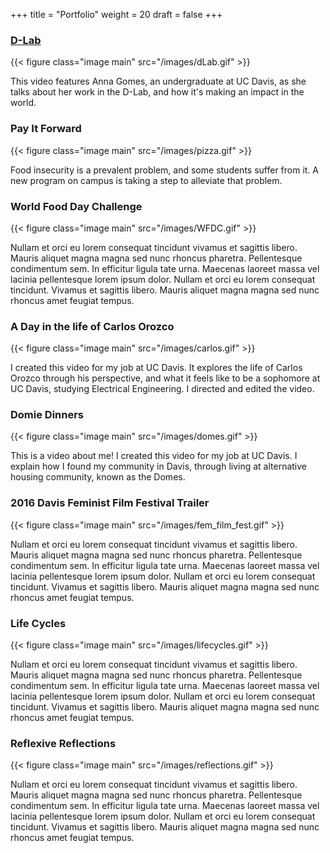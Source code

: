 +++
title = "Portfolio"
weight = 20
draft = false
+++


### [D-Lab](https://www.youtube.com/watch?v=lI5NoMEzoIg)
{{< figure class="image main" src="/images/dLab.gif" >}}

This video features Anna Gomes, an undergraduate at UC Davis, as she talks about her work in the D-Lab, and how it's making an impact in the world.

### Pay It Forward
{{< figure class="image main" src="/images/pizza.gif" >}}

Food insecurity is a prevalent problem, and some students suffer from it. A new program on campus is taking a step to alleviate that problem. 

### World Food Day Challenge
{{< figure class="image main" src="/images/WFDC.gif" >}}

Nullam et orci eu lorem consequat tincidunt vivamus et sagittis libero. Mauris aliquet magna magna sed nunc rhoncus pharetra. Pellentesque condimentum sem. In efficitur ligula tate urna. Maecenas laoreet massa vel lacinia pellentesque lorem ipsum dolor. Nullam et orci eu lorem consequat tincidunt. Vivamus et sagittis libero. Mauris aliquet magna magna sed nunc rhoncus amet feugiat tempus.

### A Day in the life of Carlos Orozco
{{< figure class="image main" src="/images/carlos.gif" >}}

I created this video for my job at UC Davis. It explores the life of Carlos Orozco through his perspective, and what it feels like to be a sophomore at UC Davis, studying Electrical Engineering. I directed and edited the video.

### Domie Dinners
{{< figure class="image main" src="/images/domes.gif" >}}

This is a video about me! I created this video for my job at UC Davis. I explain how I found my community in Davis, through living at alternative housing community, known as the Domes.


### 2016 Davis Feminist Film Festival Trailer
{{< figure class="image main" src="/images/fem_film_fest.gif" >}}

Nullam et orci eu lorem consequat tincidunt vivamus et sagittis libero. Mauris aliquet magna magna sed nunc rhoncus pharetra. Pellentesque condimentum sem. In efficitur ligula tate urna. Maecenas laoreet massa vel lacinia pellentesque lorem ipsum dolor. Nullam et orci eu lorem consequat tincidunt. Vivamus et sagittis libero. Mauris aliquet magna magna sed nunc rhoncus amet feugiat tempus.

### Life Cycles
{{< figure class="image main" src="/images/lifecycles.gif" >}}

Nullam et orci eu lorem consequat tincidunt vivamus et sagittis libero. Mauris aliquet magna magna sed nunc rhoncus pharetra. Pellentesque condimentum sem. In efficitur ligula tate urna. Maecenas laoreet massa vel lacinia pellentesque lorem ipsum dolor. Nullam et orci eu lorem consequat tincidunt. Vivamus et sagittis libero. Mauris aliquet magna magna sed nunc rhoncus amet feugiat tempus.

### Reflexive Reflections
{{< figure class="image main" src="/images/reflections.gif" >}}

Nullam et orci eu lorem consequat tincidunt vivamus et sagittis libero. Mauris aliquet magna magna sed nunc rhoncus pharetra. Pellentesque condimentum sem. In efficitur ligula tate urna. Maecenas laoreet massa vel lacinia pellentesque lorem ipsum dolor. Nullam et orci eu lorem consequat tincidunt. Vivamus et sagittis libero. Mauris aliquet magna magna sed nunc rhoncus amet feugiat tempus.
